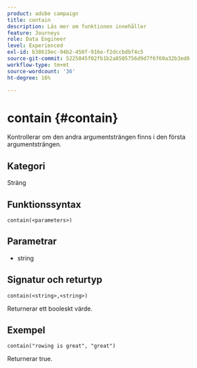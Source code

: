 ```yaml
---
product: adobe campaign
title: contain
description: Läs mer om funktionen innehåller
feature: Journeys
role: Data Engineer
level: Experienced
exl-id: b38619ec-94b2-450f-916e-f2dccbdbf4c5
source-git-commit: 5225045f02fb1b2a8505756d9d7f6f60a32b3ed6
workflow-type: tm+mt
source-wordcount: '36'
ht-degree: 16%

---
```


# contain {#contain}

Kontrollerar om den andra argumentsträngen finns i den första argumentsträngen.

## Kategori

Sträng

## Funktionssyntax

`contain(<parameters>)`

## Parametrar

* string

## Signatur och returtyp

`contain(<string>,<string>)`

Returnerar ett booleskt värde.

## Exempel

`contain("rowing is great", "great")`

Returnerar true.
